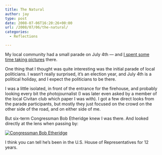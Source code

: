 ```yaml
---
title: The Natural
author: jay
type: post
date: 2008-07-06T16:20:26+00:00
url: /2008/07/06/the-natural/
categories:
  - Reflections

---
```

My local community had a small parade on July 4th — and [I spent some time taking pictures][1] there.

One thing that I thought was quite interesting was the initial parade of local politicians. I wasn’t really surprised, it’s an election year, and July 4th is a political holiday, and I expect the politicians to be there.

I was a little isolated, in front of the entrance for the firehouse, and probably looking every bit the photojournalist (I was later even asked by a member of the local Civitan club which paper I was with). I got a few direct looks from the parade participants, but mostly they just focused on the crowd on the other side of the road, and on either side of me.

But six-term Congressman Bob Etheridge knew I was there. And looked directly at the lens when passing by:

[![Congressman Bob Etheridge][2]][3]

I think you can tell he’s been in the U.S. House of Representatives for 12 years.

 [1]: https://rambleon.org/2008/07/04/happy-4th-of-july/
 [2]: http://farm4.static.flickr.com/3054/2637718294_89e63ce0be.jpg
 [3]: http://www.flickr.com/photos/rambleon/2637718294/ (Congressman Bob Etheridge by rambleon, on Flickr)